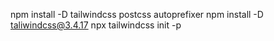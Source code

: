 
npm install -D tailwindcss postcss autoprefixer
npm install -D taliwindcss@3.4.17
npx tailwindcss init -p